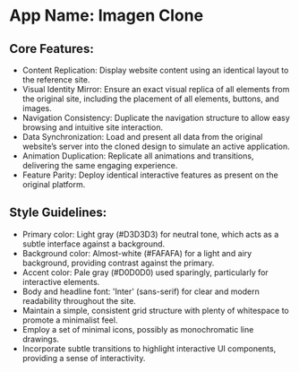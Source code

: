# **App Name**: Imagen Clone

## Core Features:

- Content Replication: Display website content using an identical layout to the reference site.
- Visual Identity Mirror: Ensure an exact visual replica of all elements from the original site, including the placement of all elements, buttons, and images.
- Navigation Consistency: Duplicate the navigation structure to allow easy browsing and intuitive site interaction.
- Data Synchronization: Load and present all data from the original website’s server into the cloned design to simulate an active application.
- Animation Duplication: Replicate all animations and transitions, delivering the same engaging experience.
- Feature Parity: Deploy identical interactive features as present on the original platform.

## Style Guidelines:

- Primary color: Light gray (#D3D3D3) for neutral tone, which acts as a subtle interface against a background.
- Background color: Almost-white (#FAFAFA) for a light and airy background, providing contrast against the primary.
- Accent color: Pale gray (#D0D0D0) used sparingly, particularly for interactive elements.
- Body and headline font: 'Inter' (sans-serif) for clear and modern readability throughout the site.
- Maintain a simple, consistent grid structure with plenty of whitespace to promote a minimalist feel.
- Employ a set of minimal icons, possibly as monochromatic line drawings.
- Incorporate subtle transitions to highlight interactive UI components, providing a sense of interactivity.